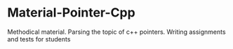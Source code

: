 # Material-Pointer-Cpp
Methodical material. Parsing the topic of c++ pointers. Writing assignments and tests for students
